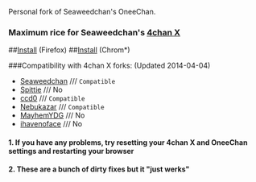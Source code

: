 Personal fork of Seaweedchan's OneeChan.

### Maximum rice for Seaweedchan's [4chan X](https://github.com/seaweedchan/4chan-x)

##[Install](../../raw/master/builds/OneeChan.user.js) (Firefox)
##[Install](../../raw/master/builds/crx.crx) (Chrom*)

###Compatibility with 4chan X forks:
(Updated 2014-04-04)

- [Seaweedchan](https://github.com/seaweedchan/4chan-x) /// ```Compatible```
- [Spittie](https://github.com/Spittie/4chan-x) /// No
- [ccd0](https://github.com/ccd0/4chan-x) /// ```Compatible```
- [Nebukazar](https://github.com/Nebukazar/4chan-x) /// ```Compatible```
- [MayhemYDG](https://github.com/MayhemYDG/4chan-x) /// No
- [ihavenoface](https://github.com/ihavenoface/4chan-x) /// No


#### 1. If you have any problems, try resetting your 4chan X and OneeChan settings and restarting your browser

#### 2. These are a bunch of dirty fixes but it "just werks"

